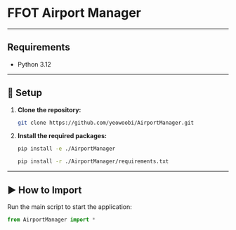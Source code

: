 # FFOT Airport Manager

[//]: # (<h4 style="text-align: right"> by Minkyun Park </h4>)

[//]: # (A brief description of your project.)

---

## Requirements

* Python 3.12

---

## 🚀 Setup

1.  **Clone the repository:**
    ```bash
    git clone https://github.com/yeowoobi/AirportManager.git
    ```

[//]: # (2.  **Create and activate a virtual environment:**)

[//]: # ()
[//]: # (    * **macOS / Linux:**)

[//]: # (        ```bash)

[//]: # (        python3 -m venv venv)

[//]: # (        source venv/bin/activate)

[//]: # (        ```)

[//]: # ()
[//]: # (    * **Windows:**)

[//]: # (        ```bash)

[//]: # (        python -m venv venv)

[//]: # (        .\venv\Scripts\activate)

[//]: # (        ```)

2.  **Install the required packages:**
    ```bash
    pip install -e ./AirportManager
    ```
    ```bash
    pip install -r ./AirportManager/requirements.txt
    ```

---

## ▶️ How to Import

Run the main script to start the application:
```python
from AirportManager import *
```
